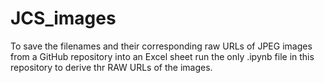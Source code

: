 # JCS_images

To save the filenames and their corresponding raw URLs of JPEG images from a GitHub repository into an Excel sheet run the only .ipynb file in this repository to derive thr RAW URLs of the images.

